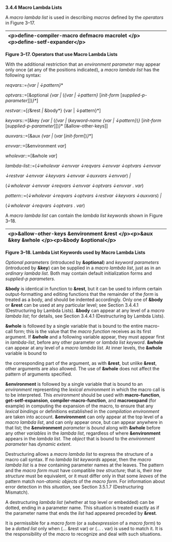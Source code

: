 **3.4.4 Macro Lambda Lists** 

A *macro lambda list* is used in describing *macros* defined by the *operators* in Figure 3–17. 

|\<p\>**define-compiler-macro defmacro macrolet** \</p\>\<p\>**define-setf-expander**\</p\>|
| :- |


**Figure 3–17. Operators that use Macro Lambda Lists** 

With the additional restriction that an *environment parameter* may appear only once (at any of the positions indicated), a *macro lambda list* has the following syntax: 

*reqvars::*=*\{var | ↓pattern\}*\* 

*optvars::*=[&optional *\{var |* (*\{var | ↓pattern\}* [*init-form* [*supplied-p-parameter*]])*\}*\*] 

*restvar::*=[*\{*&rest *|* &body*\} \{var | ↓pattern\}*] 

*keyvars::*=[&key *\{var |* (*\{var |* (*keyword-name \{var | ↓pattern\}*)*\}* [*init-form* [*supplied-p-parameter*]])*\}*\* [&allow-other-keys]] 

*auxvars::*=[&aux *\{var |* (*var* [*init-form*])*\}*\*] 

*envvar::*=[&environment *var*] 

*wholevar::*=[&whole *var*] 

*lambda-list::*=(*↓wholevar ↓envvar ↓reqvars ↓envvar ↓optvars ↓envvar* 

*↓restvar ↓envvar ↓keyvars ↓envvar ↓auxvars ↓envvar*) *|* 

(*↓wholevar ↓envvar ↓reqvars ↓envvar ↓optvars ↓envvar* . *var*) 

*pattern::*=(*↓wholevar ↓reqvars ↓optvars ↓restvar ↓keyvars ↓auxvars*) *|* 

(*↓wholevar ↓reqvars ↓optvars* . *var*) 

A *macro lambda list* can contain the *lambda list keywords* shown in Figure 3–18. 

|\<p\>**&allow-other-keys &environment &rest** \</p\>\<p\>**&aux &key &whole** \</p\>\<p\>**&body &optional**\</p\>|
| :- |


**Figure 3–18. Lambda List Keywords used by Macro Lambda Lists**  



*Optional parameters* (introduced by **&optional**) and *keyword parameters* (introduced by **&key**) can be supplied in a *macro lambda list*, just as in an *ordinary lambda list*. Both may contain default initialization forms and *supplied-p parameters*. 

**&body** is identical in function to **&rest**, but it can be used to inform certain output-formatting and editing functions that the remainder of the *form* is treated as a body, and should be indented accordingly. Only one of **&body** or **&rest** can be used at any particular level; see Section 3.4.4.1 (Destructuring by Lambda Lists). **&body** can appear at any level of a *macro lambda list*; for details, see Section 3.4.4.1 (Destructuring by Lambda Lists). 

**&whole** is followed by a single variable that is bound to the entire macro-call form; this is the value that the *macro function* receives as its first argument. If **&whole** and a following variable appear, they must appear first in *lambda-list*, before any other parameter or *lambda list keyword*. **&whole** can appear at any level of a *macro lambda list*. At inner levels, the **&whole** variable is bound to 

the corresponding part of the argument, as with **&rest**, but unlike **&rest**, other arguments are also allowed. The use of **&whole** does not affect the pattern of arguments specified. 

**&environment** is followed by a single variable that is bound to an *environment* representing the *lexical environment* in which the macro call is to be interpreted. This *environment* should be used with **macro-function**, **get-setf-expansion**, **compiler-macro-function**, and **macroexpand** (for example) in computing the expansion of the macro, to ensure that any *lexical bindings* or definitions established in the *compilation environment* are taken into account. **&environment** can only appear at the top level of a *macro lambda list*, and can only appear once, but can appear anywhere in that list; the **&environment** *parameter* is *bound* along with **&whole** before any other *variables* in the *lambda list*, regardless of where **&environment** appears in the *lambda list*. The *object* that is bound to the *environment parameter* has *dynamic extent*. 

Destructuring allows a *macro lambda list* to express the structure of a macro call syntax. If no *lambda list keywords* appear, then the *macro lambda list* is a *tree* containing parameter names at the leaves. The pattern and the *macro form* must have compatible *tree structure*; that is, their *tree structure* must be equivalent, or it must differ only in that some *leaves* of the pattern match *non-atomic objects* of the *macro form*. For information about error detection in this *situation*, see Section 3.5.1.7 (Destructuring Mismatch). 

A destructuring *lambda list* (whether at top level or embedded) can be dotted, ending in a parameter name. This situation is treated exactly as if the parameter name that ends the *list* had appeared preceded by **&rest**. 

It is permissible for a *macro form* (or a *subexpression* of a *macro form*) to be a *dotted list* only when (... &rest var) or (... . var) is used to match it. It is the responsibility of the *macro* to recognize and deal with such situations. 

